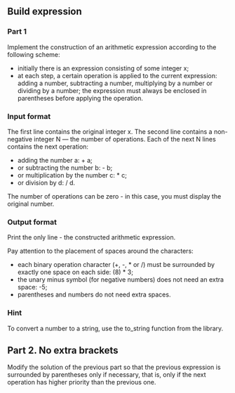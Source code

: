 ## Build expression

### Part 1

Implement the construction of an arithmetic expression according to the following scheme:

- initially there is an expression consisting of some integer x;
- at each step, a certain operation is applied to the current expression: adding a number, subtracting a number, multiplying by a number or dividing by a number; the expression must always be enclosed in parentheses before applying the operation.

### Input format

The first line contains the original integer x. The second line contains a non-negative integer N — the number of operations. Each of the next N lines contains the next operation:

- adding the number a: + a;
- or subtracting the number b: - b;
- or multiplication by the number c: * c;
- or division by d: / d.

The number of operations can be zero - in this case, you must display the original number.
### Output format

Print the only line - the constructed arithmetic expression.

Pay attention to the placement of spaces around the characters:

- each binary operation character (+, -, * or /) must be surrounded by exactly one space on each side: (8) * 3;
- the unary minus symbol (for negative numbers) does not need an extra space: -5;
- parentheses and numbers do not need extra spaces.

### Hint

To convert a number to a string, use the to_string function from the <string> library.

## Part 2. No extra brackets

Modify the solution of the previous part so that the previous expression is surrounded by parentheses only if necessary, that is, only if the next operation has higher priority than the previous one.
